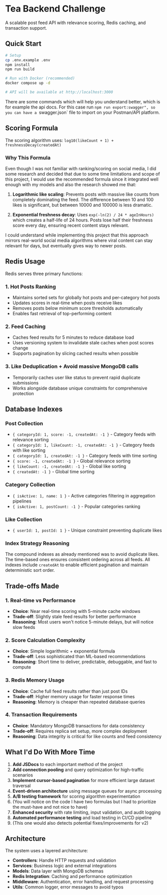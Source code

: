 # Tea Backend Challenge

A scalable post feed API with relevance scoring, Redis caching, and transaction support.

## Quick Start

```bash
# Setup
cp .env.example .env
npm install
npm run build

# Run with Docker (recommended)
docker compose up -d

# API will be available at http://localhost:3000
```

There are some commands which will help you understand better, which is for example the api docs. For this case run `npm run export:swagger",
so you can have a `swagger.json` file to import on your Postman/API platform.


## Scoring Formula

The scoring algorithm uses: `log10(likeCount + 1) + freshnessDecay(createdAt)`

### Why This Formula

Even though I was not familiar with ranking/scoring on social media, I did some research and decided that due to some time limitations and scope of this project, I would use the recommended formula since it integrated well enough with my models and also the research showed me that:

1. **Logarithmic like scaling**: Prevents posts with massive like counts from completely dominating the feed. The difference between 10 and 100 likes is significant, but between 10000 and 100000 is less dramatic.

2. **Exponential freshness decay**: Uses `exp(-ln(2) / 24 * ageInHours)` which creates a half-life of 24 hours. Posts lose half their freshness score every day, ensuring recent content stays relevant.

I could understand while implementing this project that this approach mirrors real-world social media algorithms where viral content can stay relevant for days, but eventually gives way to newer posts.

## Redis Usage

Redis serves three primary functions:

### 1. Hot Posts Ranking
- Maintains sorted sets for globally hot posts and per-category hot posts
- Updates scores in real-time when posts receive likes
- Removes posts below minimum score thresholds automatically
- Enables fast retrieval of top-performing content

### 2. Feed Caching
- Caches feed results for 5 minutes to reduce database load
- Uses versioning system to invalidate stale caches when post scores change
- Supports pagination by slicing cached results when possible

### 3. Like Deduplication + Avoid massive MongoDB calls
- Temporarily caches user like status to prevent rapid duplicate submissions
- Works alongside database unique constraints for comprehensive protection

## Database Indexes

### Post Collection
- `{ categoryId: 1, score: -1, createdAt: -1 }` - Category feeds with relevance sorting
- `{ categoryId: 1, likeCount: -1, createdAt: -1 }` - Category feeds with like sorting
- `{ categoryId: 1, createdAt: -1 }` - Category feeds with time sorting
- `{ score: -1, createdAt: -1 }` - Global relevance sorting
- `{ likeCount: -1, createdAt: -1 }` - Global like sorting
- `{ createdAt: -1 }` - Global time sorting

### Category Collection
- `{ isActive: 1, name: 1 }` - Active categories filtering in aggregation pipelines
- `{ isActive: 1, postCount: -1 }` - Popular categories ranking

### Like Collection
- `{ userId: 1, postId: 1 }` - Unique constraint preventing duplicate likes

### Index Strategy Reasoning

The compound indexes as already mentioned was to avoid duplicate likes. The time-based ones ensures consistent ordering across all feeds. All indexes include `createdAt` to enable efficient pagination and maintain deterministic sort order.

## Trade-offs Made

### 1. Real-time vs Performance
- **Choice**: Near real-time scoring with 5-minute cache windows
- **Trade-off**: Slightly stale feed results for better performance
- **Reasoning**: Most users won't notice 5-minute delays, but will notice slow feeds

### 2. Score Calculation Complexity
- **Choice**: Simple logarithmic + exponential formula
- **Trade-off**: Less sophisticated than ML-based recommendations
- **Reasoning**: Short time to deliver, predictable, debuggable, and fast to compute

### 3. Redis Memory Usage
- **Choice**: Cache full feed results rather than just post IDs
- **Trade-off**: Higher memory usage for faster response times
- **Reasoning**: Memory is cheaper than repeated database queries

### 4. Transaction Requirements
- **Choice**: Mandatory MongoDB transactions for data consistency
- **Trade-off**: Requires replica set setup, more complex deployment
- **Reasoning**: Data integrity is critical for like counts and feed consistency

## What I'd Do With More Time

1. **Add JSDocs** to each important method of the project
2. **Add connection pooling** and query optimization for high-traffic scenarios
3. **Implement cursor-based pagination** for more efficient large dataset traversal
4. **Event-driven architecture** using message queues for async processing
5. **A/B testing framework** for scoring algorithm experimentation 
  5. (You will notice on the code I have two formulas but I had to prioritize the must-have and not nice to have)
6. **Enhanced security** with rate limiting, input validation, and audit logging
7. **Automated performance testing** and load testing in CI/CD pipeline
 7. (This one would also detects potential fixes/improvements for v2)

## Architecture

The system uses a layered architecture:
- **Controllers**: Handle HTTP requests and validation
- **Services**: Business logic and external integrations
- **Models**: Data layer with MongoDB schemas
- **Redis Integration**: Caching and performance optimization
- **Middleware**: Authentication, error handling, and request processing
- **Utils**: Common logger, error messages to avoid typos